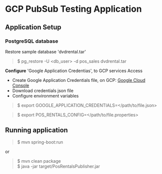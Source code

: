 # GCP PubSub Testing Application

## Application Setup

### PostgreSQL database
Restore sample database 'dvdrental.tar'
> $ pg_restore -U <db_user> -d pos_sales dvdrental.tar

__Configure__ 'Google Application Credentias', to GCP services Access

* Create Google Application Credentials file, on GCP:  [Google Cloud Console](https://console.cloud.google.com/ "Google Cloud Console")
* Download credentials json file
* Configure environment variables
> $ export GOOGLE_APPLICATION_CREDENTIALS=</path/to/file.json>

> $ export POS_RENTALS_CONFIG=</path/to/file.properties>

## Running application
> $ mvn spring-boot:run

or

> $ mvn clean package \
> $ java -jar target/PosRentalsPublisher<VERSION>.jar